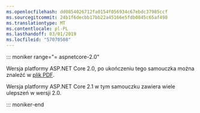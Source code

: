 ```yaml
---
ms.openlocfilehash: dd0854026712fa0154f056934c67ebdc37985ccf
ms.sourcegitcommit: 24b1f6decbb17bb22a45166e5fdb0845c65af498
ms.translationtype: MT
ms.contentlocale: pl-PL
ms.lasthandoff: 03/01/2019
ms.locfileid: "57070508"
---
```

::: moniker range="= aspnetcore-2.0"

Wersja platformy ASP.NET Core 2.0, po ukończeniu tego samouczka można znaleźć w [plik PDF](https://webpifeed.blob.core.windows.net/webpifeed/Partners/PDF-6-18-18.pdf).

Wersja platformy ASP.NET Core 2.1 w tym samouczku zawiera wiele ulepszeń w wersji 2.0.

::: moniker-end
